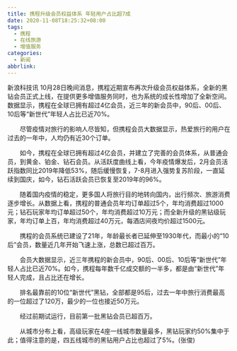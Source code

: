 ```yaml
---
title: 携程升级会员权益体系 年轻用户占比超7成
date: 2020-11-08T18:25:32+08:00
tags:
  - 携程
  - 在线旅游
  - 增值服务
categories:
  - 新闻
abbrlink:
---
```


新浪科技讯 10月28日晚间消息，携程近期宣布再次升级会员权益体系，全新的黑钻会员正式上线，在提供更多增值服务同时，也为系统的成长性增加了全新空间。数据显示，携程在全球已拥有超过4亿会员，近三年的新会员中，90后、00后、10后等“新世代”年轻人占比已近70%。

　　尽管疫情对旅行的影响人尽皆知，但携程会员大数据显示，热爱旅行的用户在过去的一年中，人均仍有近30个订单。

　　如今，携程在全球已拥有超过4亿会员，并建立了完善的会员体系，从普通会员，到黄金、铂金、钻石会员。从活跃度曲线上看，今年疫情爆发后，2月会员活跃指数同比2019年降低53%，随后缓慢恢复，7-8月进入强势复苏阶段，一直延续到国庆，如今，钻石活跃会员已恢复至2019年的96%。

　　随着国内疫情的稳定，更多国人将旅行目的地转向国内，出行频次、旅游消费逐步增长。从数据上看，携程的普通会员年均订单超过5个，年均消费超过1000元；钻石玩家年均订单超过50个，年均消费超过10万元；而全新升级的黑钻级玩家，年均订单上百，年均消费超过40万元，每酒店间夜均价超过1500元。

　　携程的会员系统已建设了21年，年龄最长者已延伸至1930年代，而最小的“10后”会员，数量近几年开始飞速上涨，总数已超过百万。

　　会员大数据显示，近三年携程的新会员中，90后、00后、10后等“新世代”年轻人占比已近70%。如今，携程每年数千亿成交额的一半多，都是由“新世代”年轻人完成，且占比还在增长。

　　排名最靠前的10位“新世代”黑钻，全部都是95后，过去一年中旅行消费最高的一位超过了120万，最少的一位也接近50万元。

　　经过前期试运行，目前第一批黑钻会员已超百万。

　　从城市分布上看，高级玩家在4座一线城市数量最多，黑钻玩家约50%集中于此；值得注意的是，四五线城市的黑钻用户占比也超过了5%。(张俊)